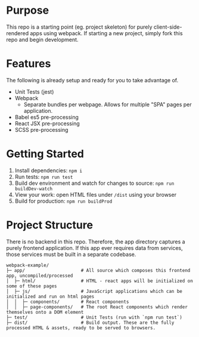 # Purpose

This repo is a starting point (eg. project skeleton) for purely client-side-rendered apps using webpack. If starting a
new project, simply fork this repo and begin development.

# Features

The following is already setup and ready for you to take advantage of.

- Unit Tests (jest)
- Webpack
  - Separate bundles per webpage. Allows for multiple "SPA" pages per application.
- Babel es5 pre-processing
- React JSX pre-processing
- SCSS pre-processing

# Getting Started

1. Install dependencies: `npm i `
2. Run tests: `npm run test`
3. Build dev environment and watch for changes to source: `npm run buildDev-watch`
4. View your work: open HTML files under `/dist` using your browser
5. Build for production: `npm run buildProd`

# Project Structure

There is no backend in this repo. Therefore, the app directory captures a purely frontend application. If this app ever
requires data from services, those services must be built in a separate codebase.

```
webpack-example/
├─ app/                     # All source which composes this frontend app, uncompiled/processed
│  ├─ html/                 # HTML - react apps will be initialized on some of these pages
│  ├─ js/                   # JavaScript applications which can be initialized and run on html pages
│  │  ├─ components/        # React components
│  │  ├─ page-components/   # The root React components which render themselves onto a DOM element
├─ test/                    # Unit Tests (run with `npm run test`)
├─ dist/                    # Build output. These are the fully processed HTML & assets, ready to be served to browsers.
```

